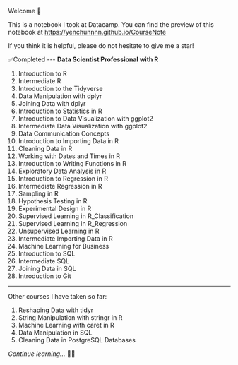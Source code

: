 Welcome 🙂

This is a notebook I took at Datacamp. You can find the preview of this notebook at https://yenchunnnn.github.io/CourseNote

If you think it is helpful, please do not hesitate to give me a star!

✅Completed --- **Data Scientist Professional with R**

1.  Introduction to R
2.  Intermediate R
3.  Introduction to the Tidyverse
4.  Data Manipulation with dplyr
5.  Joining Data with dplyr
6.  Introduction to Statistics in R
7.  Introduction to Data Visualization with ggplot2
8.  Intermediate Data Visualization with ggplot2
9.  Data Communication Concepts
10. Introduction to Importing Data in R
11. Cleaning Data in R
12. Working with Dates and Times in R
13. Introduction to Writing Functions in R
14. Exploratory Data Analysis in R
15. Introduction to Regression in R
16. Intermediate Regression in R
17. Sampling in R
18. Hypothesis Testing in R
19. Experimental Design in R
20. Supervised Learning in R_Classification
21. Supervised Learning in R_Regression
22. Unsupervised Learning in R
23. Intermediate Importing Data in R
24. Machine Learning for Business
25. Introduction to SQL
26. Intermediate SQL
27. Joining Data in SQL
28. Introduction to Git

------------------------------------------------------------------------

Other courses I have taken so far:

1.  Reshaping Data with tidyr
2.  String Manipulation with stringr in R
3.  Machine Learning with caret in R
4.  Data Manipulation in SQL
5.  Cleaning Data in PostgreSQL Databases

*Continue learning...* 👩‍💻
